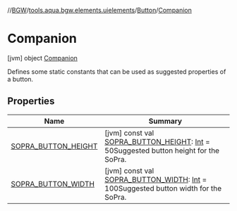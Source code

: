 //[BGW](../../../../index.md)/[tools.aqua.bgw.elements.uielements](../../index.md)/[Button](../index.md)/[Companion](index.md)



# Companion  
 [jvm] object [Companion](index.md)

Defines some static constants that can be used as suggested properties of a button.

   


## Properties  
  
|  Name |  Summary | 
|---|---|
| <a name="tools.aqua.bgw.elements.uielements/Button.Companion/SOPRA_BUTTON_HEIGHT/#/PointingToDeclaration/"></a>[SOPRA_BUTTON_HEIGHT](-s-o-p-r-a_-b-u-t-t-o-n_-h-e-i-g-h-t.md)| <a name="tools.aqua.bgw.elements.uielements/Button.Companion/SOPRA_BUTTON_HEIGHT/#/PointingToDeclaration/"></a> [jvm] const val [SOPRA_BUTTON_HEIGHT](-s-o-p-r-a_-b-u-t-t-o-n_-h-e-i-g-h-t.md): [Int](https://kotlinlang.org/api/latest/jvm/stdlib/kotlin/-int/index.html) = 50Suggested button height for the SoPra.   <br>|
| <a name="tools.aqua.bgw.elements.uielements/Button.Companion/SOPRA_BUTTON_WIDTH/#/PointingToDeclaration/"></a>[SOPRA_BUTTON_WIDTH](-s-o-p-r-a_-b-u-t-t-o-n_-w-i-d-t-h.md)| <a name="tools.aqua.bgw.elements.uielements/Button.Companion/SOPRA_BUTTON_WIDTH/#/PointingToDeclaration/"></a> [jvm] const val [SOPRA_BUTTON_WIDTH](-s-o-p-r-a_-b-u-t-t-o-n_-w-i-d-t-h.md): [Int](https://kotlinlang.org/api/latest/jvm/stdlib/kotlin/-int/index.html) = 100Suggested button width for the SoPra.   <br>|

